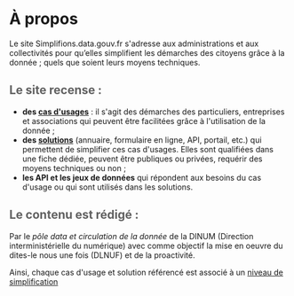 # À propos

<p class="fr-text--lead">Le site Simplifions.data.gouv.fr s'adresse aux administrations et aux collectivités pour qu’elles simplifient les démarches des citoyens grâce à la donnée ; quels que soient leurs moyens techniques.</p>

<h2 id="niveau-1-acces-facile" class="fr-h4 fr-my-0w" style="color: #616161;">Le site recense :</h2>

- **des <a class="fr-link" href="/cas-d-usages">cas d'usages</a>** : il s'agit des démarches des particuliers, entreprises et associations qui peuvent être facilitées grâce à l'utilisation de la donnée ;
- **des <a class="fr-link" href="/solutions">solutions</a>** (annuaire, formulaire en ligne, API, portail, etc.) qui permettent de simplifier ces cas d'usages. Elles sont qualifiées dans une fiche dédiée, peuvent être publiques ou privées, requérir des moyens techniques ou non ;
- **les API et les jeux de données** qui répondent aux besoins du cas d'usage ou qui sont utilisés dans les solutions.

<h2 id="niveau-1-acces-facile" class="fr-h4 fr-my-0w" style="color: #616161;">Le contenu est rédigé :</h2>

<p class="fr-text--lg">
Par le <i>pôle data et circulation de la donnée</i> de la DINUM (Direction interministérielle du numérique) avec comme objectif la mise en oeuvre du dites-le nous une fois (DLNUF) et de la proactivité.
</p>
<p>
Ainsi, chaque cas d'usage et solution référencé est associé à un <a class="fr-link fr-icon-arrow-right-line fr-link--icon-right" href="/niveaux-simplification">niveau de simplification</a>
</p>
